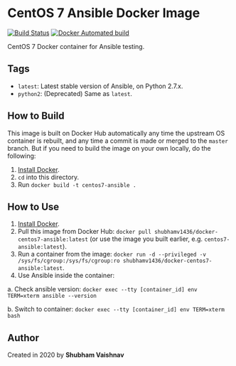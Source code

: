 # CentOS 7 Ansible Docker Image
[![Build Status](https://travis-ci.com/shubhamv1436/docker-centos7-ansible.svg?branch=master)](https://travis-ci.com/shubhamv1436/docker-centos7-ansible)  [![Docker Automated build](https://img.shields.io/docker/automated/shubhamv1436/docker-centos7-ansible.svg?maxAge=2592000)](https://hub.docker.com/r/shubhamv1436/docker-centos7-ansible)

CentOS 7 Docker container for Ansible testing.

## Tags

  - `latest`: Latest stable version of Ansible, on Python 2.7.x.
  - `python2`: (Deprecated) Same as `latest`.

## How to Build

This image is built on Docker Hub automatically any time the upstream OS container is rebuilt, and any time a commit is made or merged to the `master` branch. But if you need to build the image on your own locally, do the following:

  1. [Install Docker](https://docs.docker.com/engine/installation/).
  2. `cd` into this directory.
  3. Run `docker build -t centos7-ansible .`

## How to Use

  1. [Install Docker](https://docs.docker.com/engine/installation/).
  2. Pull this image from Docker Hub: `docker pull shubhamv1436/docker-centos7-ansible:latest` (or use the image you built earlier, e.g. `centos7-ansible:latest`).
  3. Run a container from the image: `docker run -d --privileged -v /sys/fs/cgroup:/sys/fs/cgroup:ro shubhamv1436/docker-centos7-ansible:latest`.
  4. Use Ansible inside the container:
  
  a. Check ansible version: `docker exec --tty [container_id] env TERM=xterm ansible --version`
  
  b. Switch to container: `docker exec --tty [container_id] env TERM=xterm bash`

## Author

Created in 2020 by **Shubham Vaishnav**